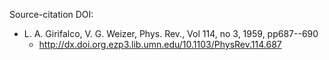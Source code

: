 Source-citation DOI:

* L. A. Girifalco, V. G. Weizer, Phys. Rev., Vol 114, no 3, 1959, pp687--690
    - http://dx.doi.org.ezp3.lib.umn.edu/10.1103/PhysRev.114.687
